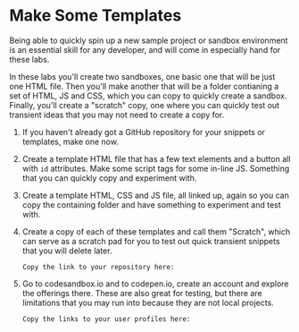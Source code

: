 # Make Some Templates

Being able to quickly spin up a new sample project or sandbox environment is an essential skill for any developer, and will come in especially hand for these labs.

In these labs you'll create two sandboxes, one basic one that will be just one HTML file. Then you'll make another that will be a folder contianing a set of HTML, JS and CSS, which you can copy to quickly create a sandbox. Finally, you'll create a "scratch" copy, one where you can quickly test out transient ideas that you may not need to create a copy for.

1. If you haven't already got a GitHub repository for your snippets or templates, make one now.
2. Create a template HTML file that has a few text elements and a button all with `id` attributes. Make some script tags for some in-line JS. Something that you can quickly copy and experiment with.
3. Create a template HTML, CSS and JS file, all linked up, again so you can copy the containing folder and have something to experiment and test with.
4. Create a copy of each of these templates and call them "Scratch", which can serve as a scratch pad for you to test out quick transient snippets that you will delete later.

    ```text
    Copy the link to your repository here:
    
    ```

5. Go to codesandbox.io and to codepen.io, create an account and explore the offerings there. These are also great for testing, but there are limitations that you may run into because they are not local projects.

    ```text
    Copy the links to your user profiles here:
    
    ```
